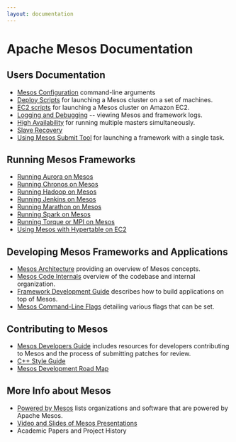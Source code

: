```yaml
---
layout: documentation
---
```


# Apache Mesos Documentation

## Users Documentation

* [Mesos Configuration](configuration.md) command-line arguments
* [Deploy Scripts](deploy-scripts.md) for launching a Mesos cluster on a set of machines.
* [EC2 scripts](ec2-scripts.md) for launching a Mesos cluster on Amazon EC2.
* [Logging and Debugging](logging-and-debugging.md) -- viewing Mesos and framework logs.
* [High Availability](high-availability.md) for running multiple masters simultaneously.
* [Slave Recovery](slave-recovery.md)
* [Using Mesos Submit Tool](using-the-mesos-submit-tool.md) for launching a framework with a single task.

## Running Mesos Frameworks

* [Running Aurora on Mesos](https://github.com/apache/incubator-aurora/blob/master/docs/tutorial.md)
* [Running Chronos on Mesos](https://github.com/airbnb/chronos)
* [Running Hadoop on Mesos](https://github.com/mesos/hadoop)
* [Running Jenkins on Mesos](https://github.com/jenkinsci/mesos-plugin)
* [Running Marathon on Mesos](https://github.com/mesosphere/marathon)
* [Running Spark on Mesos](http://spark.incubator.apache.org/docs/latest/running-on-mesos.html)
* [Running Torque or MPI on Mesos](running-torque-or-mpi-on-mesos.md)
* [Using Mesos with Hypertable on EC2](https://code.google.com/p/hypertable/wiki/Mesos)

## Developing Mesos Frameworks and Applications

* [Mesos Architecture](mesos-architecture.md) providing an overview of Mesos concepts.
* [Mesos Code Internals](mesos-code-internals.md) overview of the codebase and internal organization.
* [Framework Development Guide](app-framework-development-guide.md) describes how to build applications on top of Mesos.
* [Mesos Command-Line Flags](configuration.md) detailing various flags that can be set.

## Contributing to Mesos

* [Mesos Developers Guide](mesos-developers-guide.md) includes resources for developers contributing to Mesos and the process of submitting patches for review.
* [C++ Style Guide](mesos-c++-style-guide.md)
* [Mesos Development Road Map](mesos-roadmap.md)

## More Info about Mesos

* [Powered by Mesos](powered-by-mesos.md) lists organizations and software that are powered by Apache Mesos.
* [Video and Slides of Mesos Presentations](mesos-presentations.md)
* Academic Papers and Project History
